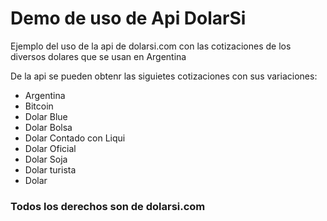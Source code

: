 # Demo de uso de Api DolarSi #

Ejemplo del uso de la api de dolarsi.com con las cotizaciones de los diversos dolares que se usan en Argentina

De la api se pueden obtenr las siguietes cotizaciones con sus variaciones:
- Argentina
- Bitcoin
- Dolar Blue
- Dolar Bolsa
- Dolar Contado con Liqui
- Dolar Oficial
- Dolar Soja
- Dolar turista
- Dolar

### Todos los derechos son de dolarsi.com ###